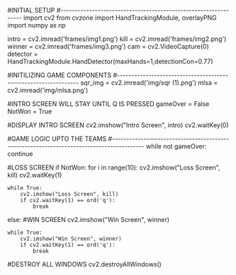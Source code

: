 #INITIAL SETUP
#----------------------------------------------------------------
import cv2
from cvzone import HandTrackingModule, overlayPNG
import numpy as np

intro = cv2.imread('frames/img1.png')
kill = cv2.imread('frames/img2.png')
winner = cv2.imread('frames/img3.png')
cam = cv2.VideoCapture(0)
detector = HandTrackingModule.HandDetector(maxHands=1,detectionCon=0.77)

#INITILIZING GAME COMPONENTS
#----------------------------------------------------------------
sqr_img = cv2.imread('img/sqr (1).png')
mlsa = cv2.imread('img/mlsa.png')

#INTRO SCREEN WILL STAY UNTIL Q IS PRESSED
gameOver = False
NotWon = True

#DISPLAY INTRO SCREEN
cv2.imshow("Intro Screen", intro)
cv2.waitKey(0)

#GAME LOGIC UPTO THE TEAMS
#-----------------------------------------------------------------------------------------
while not gameOver:
    continue

#LOSS SCREEN
if NotWon:
    for i in range(10):
        cv2.imshow("Loss Screen", kill)
        cv2.waitKey(1)

    while True:
        cv2.imshow("Loss Screen", kill)
        if cv2.waitKey(1) == ord('q'):
            break

else:
    #WIN SCREEN
    cv2.imshow("Win Screen", winner)

    while True:
        cv2.imshow("Win Screen", winner)
        if cv2.waitKey(1) == ord('q'):
            break

#DESTROY ALL WINDOWS
cv2.destroyAllWindows()
